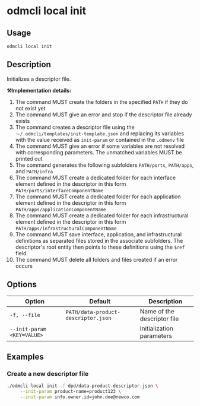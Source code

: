 # odmcli local init

## Usage

`odmcli local init`

## Description

Initializes a descriptor file. 

**⚒️Implementation details:**

1. The command MUST create the folders in the specified `PATH` if they do not exist yet
2. The command MUST give an error and stop if the descriptor file already exists
3. The command creates a descriptor file using the `⁓/.odmcli/templates/init-template.json` and replacing its variables with the value received as `init-param` or contained in the `.odmenv` file
4. The command MUST give an error if some variables are not resolved with corresponding parameters. The unmatched variables MUST be printed out
5. The command generates the following subfolders  `PATH/ports`,  `PATH/apps`, and  `PATH/infra`
6. The command MUST create a dedicated folder for each interface element defined in the descriptor in this form `PATH/ports/interfaceComponentName`
7. The command MUST create a dedicated folder for each application element defined in the descriptor in this form `PATH/apps/applicationComponentName`
8. The command MUST create a dedicated folder for each infrastructural element defined in the descriptor in this form `PATH/apps/infrastructuralComponentName`
9. The command MUST save interface, application, and infrastructural definitions as separated files stored in the associate subfolders. The descriptor's root entity then points to these definitions using the `$ref` field. 
10. The command MUST delete all folders and files created if an error occurs


## Options

Option|Default|Description
-------|----------|-------
`-f, --file`|`PATH/data-product-descriptor.json`|Name of the descriptor file
`--init-param <KEY=VALUE>`| |Initialization parameters

## Examples

### Create a new descriptor file
```bash
./odmcli local init -f dpd/data-product-descriptor.json \
     --init-param product-name=product123 \
     --init-param info.owner.id=john.doe@newco.com
```



